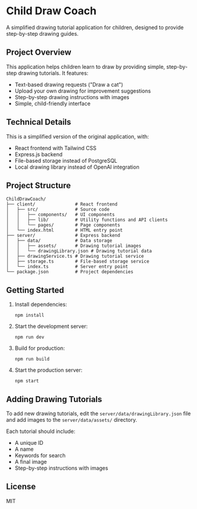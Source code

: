 # Child Draw Coach

A simplified drawing tutorial application for children, designed to provide step-by-step drawing guides.

## Project Overview

This application helps children learn to draw by providing simple, step-by-step drawing tutorials. It features:

- Text-based drawing requests ("Draw a cat")
- Upload your own drawing for improvement suggestions
- Step-by-step drawing instructions with images
- Simple, child-friendly interface

## Technical Details

This is a simplified version of the original application, with:

- React frontend with Tailwind CSS
- Express.js backend
- File-based storage instead of PostgreSQL
- Local drawing library instead of OpenAI integration

## Project Structure

```
ChildDrawCoach/
├── client/               # React frontend
│   ├── src/              # Source code
│   │   ├── components/   # UI components
│   │   ├── lib/          # Utility functions and API clients
│   │   └── pages/        # Page components
│   └── index.html        # HTML entry point
├── server/               # Express backend
│   ├── data/             # Data storage
│   │   ├── assets/       # Drawing tutorial images
│   │   └── drawingLibrary.json # Drawing tutorial data
│   ├── drawingService.ts # Drawing tutorial service
│   ├── storage.ts        # File-based storage service
│   └── index.ts          # Server entry point
└── package.json          # Project dependencies
```

## Getting Started

1. Install dependencies:
   ```
   npm install
   ```

2. Start the development server:
   ```
   npm run dev
   ```

3. Build for production:
   ```
   npm run build
   ```

4. Start the production server:
   ```
   npm start
   ```

## Adding Drawing Tutorials

To add new drawing tutorials, edit the `server/data/drawingLibrary.json` file and add images to the `server/data/assets/` directory.

Each tutorial should include:
- A unique ID
- A name
- Keywords for search
- A final image
- Step-by-step instructions with images

## License

MIT
